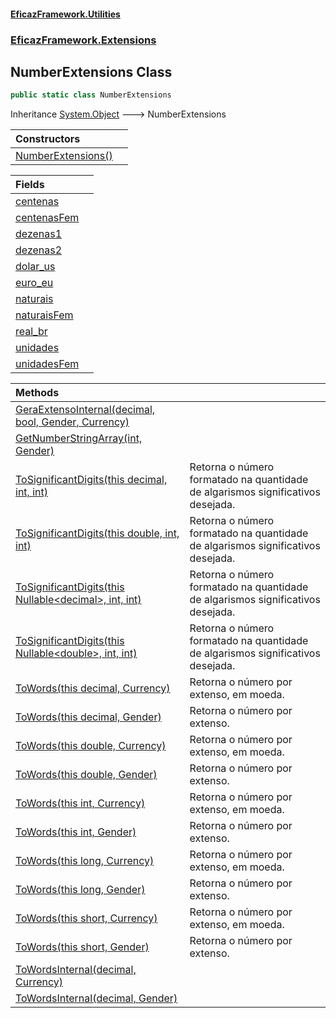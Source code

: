 #### [EficazFramework.Utilities](EficazFrameworkUtilities.md 'EficazFramework Utilities')
### [EficazFramework.Extensions](EficazFrameworkUtilities.md#EficazFramework.Extensions 'EficazFramework.Extensions')

## NumberExtensions Class

```csharp
public static class NumberExtensions
```

Inheritance [System.Object](https://docs.microsoft.com/en-us/dotnet/api/System.Object 'System.Object') &#129106; NumberExtensions

| Constructors | |
| :--- | :--- |
| [NumberExtensions()](EficazFramework.Extensions/NumberExtensions/NumberExtensions().md 'EficazFramework.Extensions.NumberExtensions.NumberExtensions()') | |

| Fields | |
| :--- | :--- |
| [centenas](EficazFramework.Extensions/NumberExtensions/centenas.md 'EficazFramework.Extensions.NumberExtensions.centenas') | |
| [centenasFem](EficazFramework.Extensions/NumberExtensions/centenasFem.md 'EficazFramework.Extensions.NumberExtensions.centenasFem') | |
| [dezenas1](EficazFramework.Extensions/NumberExtensions/dezenas1.md 'EficazFramework.Extensions.NumberExtensions.dezenas1') | |
| [dezenas2](EficazFramework.Extensions/NumberExtensions/dezenas2.md 'EficazFramework.Extensions.NumberExtensions.dezenas2') | |
| [dolar_us](EficazFramework.Extensions/NumberExtensions/dolar_us.md 'EficazFramework.Extensions.NumberExtensions.dolar_us') | |
| [euro_eu](EficazFramework.Extensions/NumberExtensions/euro_eu.md 'EficazFramework.Extensions.NumberExtensions.euro_eu') | |
| [naturais](EficazFramework.Extensions/NumberExtensions/naturais.md 'EficazFramework.Extensions.NumberExtensions.naturais') | |
| [naturaisFem](EficazFramework.Extensions/NumberExtensions/naturaisFem.md 'EficazFramework.Extensions.NumberExtensions.naturaisFem') | |
| [real_br](EficazFramework.Extensions/NumberExtensions/real_br.md 'EficazFramework.Extensions.NumberExtensions.real_br') | |
| [unidades](EficazFramework.Extensions/NumberExtensions/unidades.md 'EficazFramework.Extensions.NumberExtensions.unidades') | |
| [unidadesFem](EficazFramework.Extensions/NumberExtensions/unidadesFem.md 'EficazFramework.Extensions.NumberExtensions.unidadesFem') | |

| Methods | |
| :--- | :--- |
| [GeraExtensoInternal(decimal, bool, Gender, Currency)](EficazFramework.Extensions/NumberExtensions/GeraExtensoInternal(decimal,bool,Gender,Currency).md 'EficazFramework.Extensions.NumberExtensions.GeraExtensoInternal(decimal, bool, EficazFramework.Extensions.NumberExtensions.Gender, EficazFramework.Extensions.NumberExtensions.Currency)') | |
| [GetNumberStringArray(int, Gender)](EficazFramework.Extensions/NumberExtensions/GetNumberStringArray(int,Gender).md 'EficazFramework.Extensions.NumberExtensions.GetNumberStringArray(int, EficazFramework.Extensions.NumberExtensions.Gender)') | |
| [ToSignificantDigits(this decimal, int, int)](EficazFramework.Extensions/NumberExtensions/ToSignificantDigits(thisdecimal,int,int).md 'EficazFramework.Extensions.NumberExtensions.ToSignificantDigits(this decimal, int, int)') | Retorna o número formatado na quantidade de algarismos significativos desejada. |
| [ToSignificantDigits(this double, int, int)](EficazFramework.Extensions/NumberExtensions/ToSignificantDigits(thisdouble,int,int).md 'EficazFramework.Extensions.NumberExtensions.ToSignificantDigits(this double, int, int)') | Retorna o número formatado na quantidade de algarismos significativos desejada. |
| [ToSignificantDigits(this Nullable&lt;decimal&gt;, int, int)](EficazFramework.Extensions/NumberExtensions/ToSignificantDigits(thisNullable_decimal_,int,int).md 'EficazFramework.Extensions.NumberExtensions.ToSignificantDigits(this System.Nullable<decimal>, int, int)') | Retorna o número formatado na quantidade de algarismos significativos desejada. |
| [ToSignificantDigits(this Nullable&lt;double&gt;, int, int)](EficazFramework.Extensions/NumberExtensions/ToSignificantDigits(thisNullable_double_,int,int).md 'EficazFramework.Extensions.NumberExtensions.ToSignificantDigits(this System.Nullable<double>, int, int)') | Retorna o número formatado na quantidade de algarismos significativos desejada. |
| [ToWords(this decimal, Currency)](EficazFramework.Extensions/NumberExtensions/ToWords(thisdecimal,Currency).md 'EficazFramework.Extensions.NumberExtensions.ToWords(this decimal, EficazFramework.Extensions.NumberExtensions.Currency)') | Retorna o número por extenso, em moeda. |
| [ToWords(this decimal, Gender)](EficazFramework.Extensions/NumberExtensions/ToWords(thisdecimal,Gender).md 'EficazFramework.Extensions.NumberExtensions.ToWords(this decimal, EficazFramework.Extensions.NumberExtensions.Gender)') | Retorna o número por extenso. |
| [ToWords(this double, Currency)](EficazFramework.Extensions/NumberExtensions/ToWords(thisdouble,Currency).md 'EficazFramework.Extensions.NumberExtensions.ToWords(this double, EficazFramework.Extensions.NumberExtensions.Currency)') | Retorna o número por extenso, em moeda. |
| [ToWords(this double, Gender)](EficazFramework.Extensions/NumberExtensions/ToWords(thisdouble,Gender).md 'EficazFramework.Extensions.NumberExtensions.ToWords(this double, EficazFramework.Extensions.NumberExtensions.Gender)') | Retorna o número por extenso. |
| [ToWords(this int, Currency)](EficazFramework.Extensions/NumberExtensions/ToWords(thisint,Currency).md 'EficazFramework.Extensions.NumberExtensions.ToWords(this int, EficazFramework.Extensions.NumberExtensions.Currency)') | Retorna o número por extenso, em moeda. |
| [ToWords(this int, Gender)](EficazFramework.Extensions/NumberExtensions/ToWords(thisint,Gender).md 'EficazFramework.Extensions.NumberExtensions.ToWords(this int, EficazFramework.Extensions.NumberExtensions.Gender)') | Retorna o número por extenso. |
| [ToWords(this long, Currency)](EficazFramework.Extensions/NumberExtensions/ToWords(thislong,Currency).md 'EficazFramework.Extensions.NumberExtensions.ToWords(this long, EficazFramework.Extensions.NumberExtensions.Currency)') | Retorna o número por extenso, em moeda. |
| [ToWords(this long, Gender)](EficazFramework.Extensions/NumberExtensions/ToWords(thislong,Gender).md 'EficazFramework.Extensions.NumberExtensions.ToWords(this long, EficazFramework.Extensions.NumberExtensions.Gender)') | Retorna o número por extenso. |
| [ToWords(this short, Currency)](EficazFramework.Extensions/NumberExtensions/ToWords(thisshort,Currency).md 'EficazFramework.Extensions.NumberExtensions.ToWords(this short, EficazFramework.Extensions.NumberExtensions.Currency)') | Retorna o número por extenso, em moeda. |
| [ToWords(this short, Gender)](EficazFramework.Extensions/NumberExtensions/ToWords(thisshort,Gender).md 'EficazFramework.Extensions.NumberExtensions.ToWords(this short, EficazFramework.Extensions.NumberExtensions.Gender)') | Retorna o número por extenso. |
| [ToWordsInternal(decimal, Currency)](EficazFramework.Extensions/NumberExtensions/ToWordsInternal(decimal,Currency).md 'EficazFramework.Extensions.NumberExtensions.ToWordsInternal(decimal, EficazFramework.Extensions.NumberExtensions.Currency)') | |
| [ToWordsInternal(decimal, Gender)](EficazFramework.Extensions/NumberExtensions/ToWordsInternal(decimal,Gender).md 'EficazFramework.Extensions.NumberExtensions.ToWordsInternal(decimal, EficazFramework.Extensions.NumberExtensions.Gender)') | |
